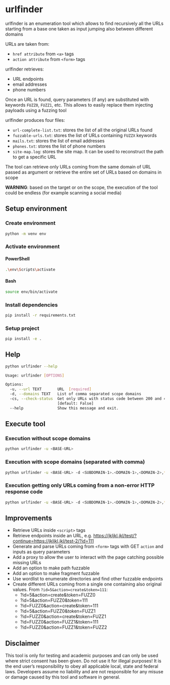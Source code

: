 # urlfinder

urlfinder is an enumeration tool which allows to find recursively all the URLs starting from a base one taken as input jumping also between different domains

URLs are taken from:
+ `href attribute` from `<a>` tags
+ `action attribute` from `<form>` tags

urlfinder retrieves:
+ URL endpoints
+ email addresses
+ phone numbers

Once an URL is found, query parameters (if any) are substituted with keywords `FUZZ0`, `FUZZ1`, etc. This allows to easily replace them injecting payloads using a fuzzing tool

urlfinder produces four files:
+ `url-complete-list.txt`: stores the list of all the original URLs found
+ `fuzzable-urls.txt`: stores the list of URLs containing `FUZZX` keywords
+ `mails.txt`: stores the list of email addresses
+ `phones.txt`: stores the list of phone numbers
+ `site-map.log`: stores the site map. It can be used to reconstruct the path to get a specific URL

The tool can retrieve only URLs coming from the same domain of URL passed as argument or retrieve the entire set of URLs based on domains in scope

**WARNING**: based on the target or on the scope, the execution of the tool could be endless (for example scanning a social media) 

## Setup environment

### Create environment

```bash
python -m venv env
```

### Activate environment

#### PowerShell

```bash
.\env\Scripts\activate
```

#### Bash

```bash
source env/bin/activate
```

### Install dependencies

```bash
pip install -r requirements.txt
```

### Setup project

```bash
pip install -e .
```

## Help

```bash
python urlfinder --help                         

Usage: urlfinder [OPTIONS]

Options:
  -u, --url TEXT       URL  [required]
  -d, --domains TEXT   List of comma separated scope domains
  -cs, --check-status  Get only URLs with status code between 200 and 400
                       [default: False]
  --help               Show this message and exit.
```

## Execute tool

### Execution without scope domains

```bash
python urlfinder -u <BASE-URL>
```

### Execution with scope domains (separated with comma)

```bash
python urlfinder -u <BASE-URL> -d <SUBDOMAIN-1>.<DOMAIN-1>,<DOMAIN-2>,*.<DOMAIN-3>
```

### Execution getting only URLs coming from a non-error HTTP response code

```bash
python urlfinder -u <BASE-URL> -d <SUBDOMAIN-1>.<DOMAIN-1>,<DOMAIN-2>,*.<DOMAIN-3> -cs
```

## Improvements

+ Retrieve URLs inside `<script>` tags
+ Retrieve endpoints inside an URL, e.g. https://jkljkl.jkl/test/?continue=https://jkljkl.jkl/test-2/?id=111
+ Generate and parse URLs coming from `<form>` tags with GET `action` and inputs as query parameters
+ Add a proxy to allow the user to interact with the page catching possible missing URLs
+ Add an option to make path fuzzable
+ Add an option to make fragment fuzzable
+ Use wordlist to enumerate directories and find other fuzzable endpoints
+ Create different URLs coming from a single one containing also original values. From `?id=5&action=create&token=111`:
  + ?id=5&action=create&token=FUZZ0
  + ?id=5&action=FUZZ0&token=111
  + ?id=FUZZ0&action=create&token=111
  + ?id=5&action=FUZZ0&token=FUZZ1
  + ?id=FUZZ0&action=create&token=FUZZ1
  + ?id=FUZZ0&action=FUZZ1&token=111
  + ?id=FUZZ0&action=FUZZ1&token=FUZZ2

## Disclaimer

This tool is only for testing and academic purposes and can only be used where strict consent has been given. Do not use it for illegal purposes! It is the end user’s responsibility to obey all applicable local, state and federal laws. Developers assume no liability and are not responsible for any misuse or damage caused by this tool and software in general.
